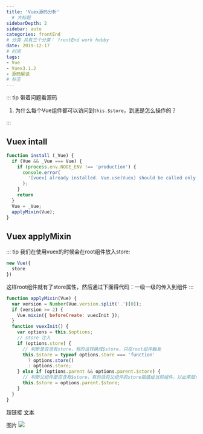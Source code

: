 ```yaml
---
title: 'Vuex源码分析'
  # 大标题
sidebarDepth: 2
sidebar: auto
categories: frontEnd
# 分类 共有三个分类： frontEnd work hobby
date: 2019-12-17
# 时间
tags:
- Vue
- Vuex3.1.2
- 源码解读
# 标签
---
```



::: tip 带着问题看源码
1. 为什么每个Vue组件都可以访问到`this.$store`，到底是怎么操作的？

:::

## Vuex intall
```js
function install (_Vue) {
  if (Vue && _Vue === Vue) {
    if (process.env.NODE_ENV !== 'production') {
      console.error(
        '[vuex] already installed. Vue.use(Vuex) should be called only once.'
      );
    }
    return
  }
  Vue = _Vue;
  applyMixin(Vue);
}
```

## Vuex applyMixin
::: tip
我们在使用vuex的时候会在root组件放入store:
```js
new Vue({
  store
})
```
这样root组件就有了store属性，然后通过下面得代码：一级一级的传入到组件
:::
```js
function applyMixin(Vue) {
  var version = Number(Vue.version.split('.')[0]);
  if (version >= 2) {
    Vue.mixin({ beforeCreate: vuexInit });
  }
  function vuexInit() {
    var options = this.$options;
    // store 注入
    if (options.store) {
      // 判断是否含有store，有的话转换成$store，只在root组件触发
      this.$store = typeof options.store === 'function'
        ? options.store()
        : options.store;
    } else if (options.parent && options.parent.$store) {
      // 判断父组件是否含有$store，有的话将父组件的store赋值给当前组件，以此来赋值给所有组件
      this.$store = options.parent.$store;
    }
  }
}
```
超链接 [文本](URL)
<!-- ../../.vuepress/public/line-height.png) -->
图片 ![](url)

